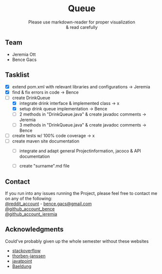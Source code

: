 <h1 align="center">Queue</h1>
<p align="center">
Please use markdown-reader for proper visualization <br>
& read carefully
<br />
</p>


## Team

* Jeremia Ott
* Bence Gacs

## Tasklist

- [x] extend pom.xml with relevant libraries and configurations -> Jeremia
- [x] find & fix errors in code -> Bence
- [ ] create DrinkQueue
  - [x] integrate drink interface & implemented class -> x
  - [x] setup drink queue implementation -> Bence
  - [ ] 2 methods in "DrinkQueue.java" & create javadoc comments -> Jeremia
  - [ ] 3 methods in "DrinkQueue.java" & create javadoc comments -> Bence
- [ ] create tests w/ 100% code coverage -> x
- [ ] create maven site documentation 
  - [ ] integrate and adapt general Projectinformation, jacoco & API documentation
  - [ ] create "surname".md file



## Contact
If you run into any issues running the Project, please feel free to contact me on any of the following: <br>
[@reddit_account](https://www.reddit.com/user/bob_the_banannna/) - bence.gacs@gmail.com <br>
[@github_account_bence](https://github.com/billgec) <br>
[@github_account_jeremia](https://github.com/Jeremia-Ott)


## Acknowledgments
Could've probably given up the whole semester without these websites

* [stackoverflow](https://stackoverflow.com/)
* [thorben-janssen](https://thorben-janssen.com/)
* [javatpoint](https://www.javatpoint.com/)
* [Baeldung](https://www.baeldung.com/)